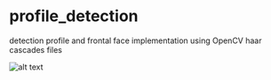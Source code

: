 # profile_detection
detection profile and frontal face implementation using OpenCV haar cascades files


![alt text](https://github.com/mevo12318/profile_detection/tree/master/results/perfil_detection.gif)

